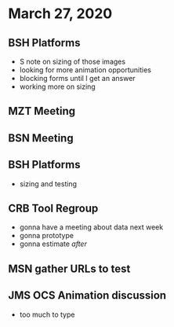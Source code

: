 # March 27, 2020

## BSH Platforms
- S note on sizing of those images
- looking for more animation opportunities
- blocking forms until I get an answer
- working more on sizing

## MZT Meeting

## BSN Meeting

## BSH Platforms
- sizing and testing

## CRB Tool Regroup
- gonna have a meeting about data next week
- gonna prototype
- gonna estimate _after_
  
## MSN gather URLs to test

## JMS OCS Animation discussion
- too much to type

